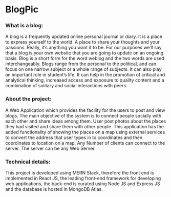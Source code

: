 # BlogPic

### What is a blog:

A blog is a frequently updated online personal journal or diary. It is a place to express yourself to the world. A place to share your thoughts and your passions. Really, it’s anything you want it to be. For our purposes we’ll say that a blog is your own website that you are going to update on an ongoing basis. Blog is a short form for the word weblog and the two words are used interchangeably. Blogs range from the personal to the political, and can focus on one narrow subject or a whole range of subjects. It can also play an important role in student’s life. It can help in the promotion of critical and analytical thinking, increased access and exposure to quality content and a combination of solitary and social interactions with peers.

### About the project:

A Web Application which provides the facility for the users to post and view blogs. The main objective of the system is to connect people socially with each other and share ideas among them. User post photos about the places they had visited and share them with other people. This application has the added functionality of showing the places on a map using external services to convert the address that user types in to coordinates and then coordinates to location on a map. Any Number of clients can connect to the server. The server can be any Web Server.

### Technical details:

This project is developed using MERN Stack, therefore the front end is implemented in React JS, the leading front-end framework for developing web applications, the back-end is curated using Node JS and Express JS and the database is hosted in MongoDB Atlas.
